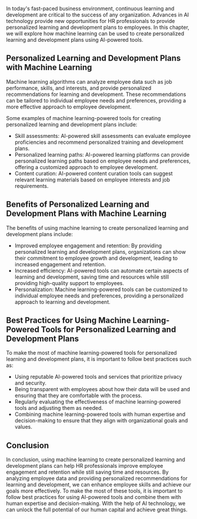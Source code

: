 
In today's fast-paced business environment, continuous learning and development are critical to the success of any organization. Advances in AI technology provide new opportunities for HR professionals to provide personalized learning and development plans to employees. In this chapter, we will explore how machine learning can be used to create personalized learning and development plans using AI-powered tools.

Personalized Learning and Development Plans with Machine Learning
-----------------------------------------------------------------

Machine learning algorithms can analyze employee data such as job performance, skills, and interests, and provide personalized recommendations for learning and development. These recommendations can be tailored to individual employee needs and preferences, providing a more effective approach to employee development.

Some examples of machine learning-powered tools for creating personalized learning and development plans include:

* Skill assessments: AI-powered skill assessments can evaluate employee proficiencies and recommend personalized training and development plans.
* Personalized learning paths: AI-powered learning platforms can provide personalized learning paths based on employee needs and preferences, offering a customized approach to employee development.
* Content curation: AI-powered content curation tools can suggest relevant learning materials based on employee interests and job requirements.

Benefits of Personalized Learning and Development Plans with Machine Learning
-----------------------------------------------------------------------------

The benefits of using machine learning to create personalized learning and development plans include:

* Improved employee engagement and retention: By providing personalized learning and development plans, organizations can show their commitment to employee growth and development, leading to increased engagement and retention.
* Increased efficiency: AI-powered tools can automate certain aspects of learning and development, saving time and resources while still providing high-quality support to employees.
* Personalization: Machine learning-powered tools can be customized to individual employee needs and preferences, providing a personalized approach to learning and development.

Best Practices for Using Machine Learning-Powered Tools for Personalized Learning and Development Plans
-------------------------------------------------------------------------------------------------------

To make the most of machine learning-powered tools for personalized learning and development plans, it is important to follow best practices such as:

* Using reputable AI-powered tools and services that prioritize privacy and security.
* Being transparent with employees about how their data will be used and ensuring that they are comfortable with the process.
* Regularly evaluating the effectiveness of machine learning-powered tools and adjusting them as needed.
* Combining machine learning-powered tools with human expertise and decision-making to ensure that they align with organizational goals and values.

Conclusion
----------

In conclusion, using machine learning to create personalized learning and development plans can help HR professionals improve employee engagement and retention while still saving time and resources. By analyzing employee data and providing personalized recommendations for learning and development, we can enhance employee skills and achieve our goals more effectively. To make the most of these tools, it is important to follow best practices for using AI-powered tools and combine them with human expertise and decision-making. With the help of AI technology, we can unlock the full potential of our human capital and achieve great things.
